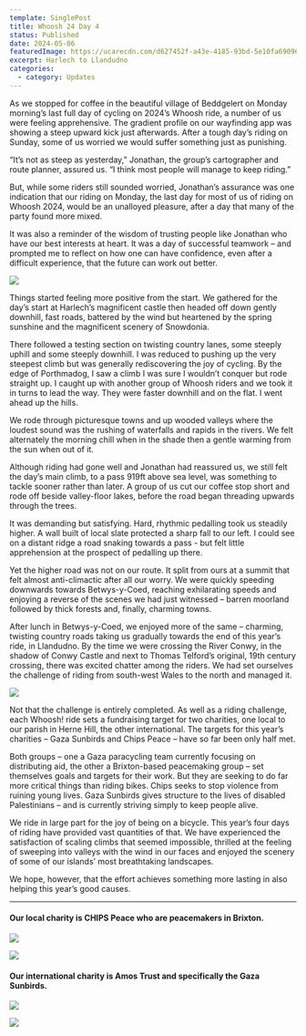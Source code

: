 ```yaml
---
template: SinglePost
title: Whoosh 24 Day 4
status: Published
date: 2024-05-06
featuredImage: https://ucarecdn.com/d627452f-a43e-4185-93bd-5e10fa69096a/
excerpt: Harlech to Llandudno
categories:
  - category: Updates
---
```

As we stopped for coffee in the beautiful village of Beddgelert on Monday morning’s last full day of cycling on 2024’s Whoosh ride, a number of us were feeling apprehensive. The gradient profile on our wayfinding app was showing a steep upward kick just afterwards. After a tough day’s riding on Sunday, some of us worried we would suffer something just as punishing.

“It’s not as steep as yesterday,” Jonathan, the group’s cartographer and route planner, assured us. “I think most people will manage to keep riding.”

But, while some riders still sounded worried, Jonathan’s assurance was one indication that our riding on Monday, the last day for most of us of riding on Whoosh 2024, would be an unalloyed pleasure, after a day that many of the party found more mixed.

It was also a reminder of the wisdom of trusting people like Jonathan who have our best interests at heart. It was a day of successful teamwork – and prompted me to reflect on how one can have confidence, even after a difficult experience, that the future can work out better.

![](https://ucarecdn.com/2d34592e-4eb2-4291-a4c9-0a34fc99830e/-/crop/1532x1069/0,0/-/preview/)

Things started feeling more positive from the start. We gathered for the day’s start at Harlech’s magnificent castle then headed off down gently downhill, fast roads, battered by the wind but heartened by the spring sunshine and the magnificent scenery of Snowdonia.

There followed a testing section on twisting country lanes, some steeply uphill and some steeply downhill. I was reduced to pushing up the very steepest climb but was generally rediscovering the joy of cycling. By the edge of Porthmadog, I saw a climb I was sure I wouldn’t conquer but rode straight up. I caught up with another group of Whoosh riders and we took it in turns to lead the way. They were faster downhill and on the flat. I went ahead up the hills.

We rode through picturesque towns and up wooded valleys where the loudest sound was the rushing of waterfalls and rapids in the rivers. We felt alternately the morning chill when in the shade then a gentle warming from the sun when out of it.

Although riding had gone well and Jonathan had reassured us, we still felt the day’s main climb, to a pass 919ft above sea level, was something to tackle sooner rather than later. A group of us cut our coffee stop short and rode off beside valley-floor lakes, before the road began threading upwards through the trees.

It was demanding but satisfying. Hard, rhythmic pedalling took us steadily higher. A wall built of local slate protected a sharp fall to our left. I could see on a distant ridge a road snaking towards a pass - but felt little apprehension at the prospect of pedalling up there.

Yet the higher road was not on our route. It split from ours at a summit that felt almost anti-climactic after all our worry. We were quickly speeding downwards towards Betwys-y-Coed, reaching exhilarating speeds and enjoying a reverse of the scenes we had just witnessed – barren moorland followed by thick forests and, finally, charming towns.

After lunch in Betwys-y-Coed, we enjoyed more of the same – charming, twisting country roads taking us gradually towards the end of this year’s ride, in Llandudno. By the time we were crossing the River Conwy, in the shadow of Conwy Castle and next to Thomas Telford’s original, 19th century crossing, there was excited chatter among the riders. We had set ourselves the challenge of riding from south-west Wales to the north and managed it.

![](https://ucarecdn.com/489c8f88-f731-4aa6-af50-fb46239f5d7f/-/crop/1272x836/0,136/-/preview/)

Not that the challenge is entirely completed. As well as a riding challenge, each Whoosh! ride sets a fundraising target for two charities, one local to our parish in Herne Hill, the other international. The targets for this year’s charities – Gaza Sunbirds and Chips Peace – have so far been only half met.

Both groups – one a Gaza paracycling team currently focusing on distributing aid, the other a Brixton-based peacemaking group – set themselves goals and targets for their work. But they are seeking to do far more critical things than riding bikes. Chips seeks to stop violence from ruining young lives. Gaza Sunbirds gives structure to the lives of disabled Palestinians – and is currently striving simply to keep people alive.

We ride in large part for the joy of being on a bicycle. This year’s four days of riding have provided vast quantities of that. We have experienced the satisfaction of scaling climbs that seemed impossible, thrilled at the feeling of sweeping into valleys with the wind in our faces and enjoyed the scenery of some of our islands’ most breathtaking landscapes.

We hope, however, that the effort achieves something more lasting in also helping this year’s good causes.

___

#### Our local charity is CHIPS Peace who are peacemakers in Brixton.

![](https://ucarecdn.com/2891dcc3-86a3-4a79-8dcb-0aeed9c26939/)

[![](https://ucarecdn.com/5c5df97d-1118-4d17-8373-ff75e70f608a/)](https://www.justgiving.com/page/whoosh2024-chips)

#### Our international charity is Amos Trust and specifically the Gaza Sunbirds.

![](https://ucarecdn.com/52e65b7a-66b5-404b-bed4-1a944e7472e8/)

[![](https://ucarecdn.com/5c5df97d-1118-4d17-8373-ff75e70f608a/)](https://www.justgiving.com/page/whoosh2024)